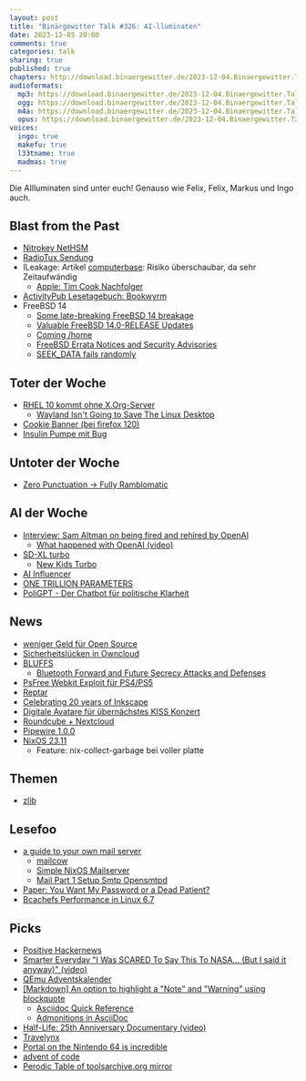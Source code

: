 ```yaml
---
layout: post
title: "Binärgewitter Talk #326: AI-lluminaten"
date: 2023-12-05 20:00
comments: true
categories: talk
sharing: true
published: true
chapters: http://download.binaergewitter.de/2023-12-04.Binaergewitter.Talk.326.chapters.txt
audioformats:
  mp3: https://download.binaergewitter.de/2023-12-04.Binaergewitter.Talk.326.mp3
  ogg: https://download.binaergewitter.de/2023-12-04.Binaergewitter.Talk.326.ogg
  m4a: https://download.binaergewitter.de/2023-12-04.Binaergewitter.Talk.326.m4a
  opus: https://download.binaergewitter.de/2023-12-04.Binaergewitter.Talk.326.opus
voices:
  ingo: true
  makefu: true
  l33tname: true
  madmas: true
---
```

Die AIlluminaten sind unter euch! 
Genauso wie Felix, Felix, Markus und Ingo auch.

## Blast from the Past

* [Nitrokey NetHSM]( https://www.nitrokey.com/products/nethsm )
* [RadioTux Sendung](https://www.radiotux.de/index.php?/archives/8093-RadioTux-Sendung-November-2023.html )
* ILeakage: Artikel [computerbase]( https://www.computerbase.de/2023-10/ileakage-x-safari-spectre-nun-auch-bei-apple-cpus-ein-thema/ ): Risiko überschaubar, da sehr Zeitaufwändig
  - [Apple: Tim Cook Nachfolger]( https://www.heise.de/news/Apple-Chef-Tim-Cook-Fuer-die-Nachfolge-stehen-mehrere-Kandidaten-bereit-9535563.html )
* [ActivityPub Lesetagebuch: Bookwyrm]( https://bookwyrm.social/about )
* FreeBSD 14
  - [Some late-breaking FreeBSD 14 breakage]( http://www.daemonology.net/blog/2023-11-21-late-breaking-FreeBSD-14-breakage.html )
  - [Valuable FreeBSD 14.0-RELEASE Updates]( https://vermaden.wordpress.com/2023/11/17/valuable-freebsd-14-0-release-updates/ )
  - [Coming /home]( https://group.miletic.net/en/blog/2023-11-13-coming-home/ )
  - [FreeBSD Errata Notices and Security Advisories]( https://www.freebsd.org/security/advisories/FreeBSD-EN-23:16.openzfs.asc )
  - [SEEK_DATA fails randomly]( https://github.com/openzfs/zfs/issues/11900 )

## Toter der Woche
- [RHEL 10 kommt ohne X.Org-Server](https://linuxnews.de/rhel-10-kommt-ohne-x-org-server/)
  - [Wayland Isn't Going to Save The Linux Desktop]( https://dudemanguy.github.io/blog/posts/2022-06-10-wayland-xorg/wayland-xorg.html )
- [Cookie Banner (bei firefox 120)]( https://www.heise.de/news/Firefox-120-kann-Cookie-Banner-automatisch-ablehnen-9536339.html )
- [Insulin Pumpe mit Bug]( https://www.omnipod.com/fsn-11-2023 )

## Untoter der Woche
- [Zero Punctuation -> Fully Ramblomatic]( https://www.youtube.com/@SecondWindGroup )

## AI der Woche
- [Interview: Sam Altman on being fired and rehired by OpenAI]( https://www.theverge.com/2023/11/29/23982046/sam-altman-interview-openai-ceo-rehired )
  * [What happened with OpenAI (video)]( https://www.youtube.com/watch?v=L6mmzBDfRS4 )
- [SD-XL turbo]( https://old.reddit.com/r/StableDiffusion/comments/1869cnk/real_time_prompting_with_sdxl_turbo_and_comfyui/ )
  * [New Kids Turbo]( https://www.imdb.com/title/tt1648112/ )
- [AI Influencer]( https://fortune.com/europe/2023/11/23/spanish-influencer-agency-earned-11000-ai-model-posers/ )
- [ONE TRILLION PARAMETERS]( https://www.techradar.com/pro/the-gpt-to-rule-them-all-training-for-one-trillion-parameter-model-backed-by-intel-and-us-government-has-just-begun )
- [PoliGPT - Der Chatbot für politische Klarheit]( https://frag-den-bundestag.de/ )

## News
- [weniger Geld für Open Source]( https://www.heise.de/news/Bundeshaushaltsplan-2024-Mittel-fuer-OSS-und-digitale-Souveraenitaet-halbiert-9539672.html )
- [Sicherheitslücken in Owncloud]( https://tarnkappe.info/artikel/it-sicherheit/sicherheitsluecke-in-owncloud-entdeckt-was-man-darueber-wissen-sollte-284041.html )
- [BLUFFS]( https://www.heise.de/news/BLUFFS-Neue-Angriffe-gefaehrden-Bluetooth-Datensicherheit-auf-Milliarden-Geraeten-9544862.html )
  * [Bluetooth Forward and Future Secrecy Attacks and Defenses](https://francozappa.github.io/post/2023/bluffs-ccs23/)
- [PsFree Webkit Exploit für PS4/PS5]( https://tarnkappe.info/artikel/jailbreaks/psfree-neuer-webkit-exploit-erschienen-284216.html )
- [Reptar]( https://lock.cmpxchg8b.com/reptar.html )
- [Celebrating 20 years of Inkscape]( https://inkscape.org/forums/inks-news/inkscapes-20th-anniversary-celebration/ )
- [Digitale Avatare für übernächstes KISS Konzert]( https://www.heise.de/news/Kiss-Nach-Abschlusstournee-sollen-digitale-Avatare-die-Auftritte-uebernehmen-9547273.html )
- [Roundcube + Nextcloud]( https://linuxnews.de/roundcube-fusioniert-mit-nextcloud/ )
- [Pipewire 1.0.0]( https://linuxnews.de/pipewire-erreicht-stabile-version-1-0-0/ )
- [NixOS 23.11]( https://nixos.org/manual/nixos/stable/release-notes )
  * Feature: nix-collect-garbage bei voller platte

## Themen
- [zlib]( https://github.com/madler/zlib/issues/868 )

## Lesefoo

- [a guide to your own mail server]( https://workaround.org/ )
  - [mailcow]( https://mailcow.email/ )
  - [Simple NixOS Mailserver]( https://gitlab.com/simple-nixos-mailserver/nixos-mailserver )
  - [Mail Part 1 Setup Smtp Opensmtpd]( https://l33tsource.com/blog/2015/07/26/mail-part-1-setup-smtp-opensmtpd/ )
- [Paper: You Want My Password or a Dead Patient?]( https://cohost.org/mononcqc/post/3647311-paper-you-want-my-p )
- [Bcachefs Performance in Linux 6.7]( https://www.phoronix.com/review/bcachefs-benchmarks-linux67/ )

## Picks
- [Positive Hackernews]( https://github.com/garritfra/positive_hackernews )
- [Smarter Everyday "I Was SCARED To Say This To NASA... (But I said it anyway)" (video)]( https://www.youtube.com/watch?v=OoJsPvmFixU )
- [QEmu Adventskalender]( https://qemu-advent-calendar.org/2023/ )
- [[Markdown] An option to highlight a "Note" and "Warning" using blockquote]( https://github.com/orgs/community/discussions/16925 )
  * [Asciidoc Quick Reference]( https://docs.asciidoctor.org/asciidoc/latest/syntax-quick-reference/ )
  * [Admonitions in AsciiDoc]( https://docs.asciidoctor.org/asciidoc/latest/blocks/admonitions/ )
- [Half-Life: 25th Anniversary Documentary (video)]( https://www.youtube.com/watch?v=TbZ3HzvFEto )
- [Travelynx]( https://travelynx.de/ )
- [Portal on the Nintendo 64 is incredible]( https://www.youtube.com/watch?v=nT0Z_M-fJyM )
- [advent of code]( https://adventofcode.com/ )
- [Perodic Table of tools]( https://periodictableoftools.com/index.html )[archive.org mirror]( https://web.archive.org/web/20230122005237/https://periodictableoftools.com/ )

